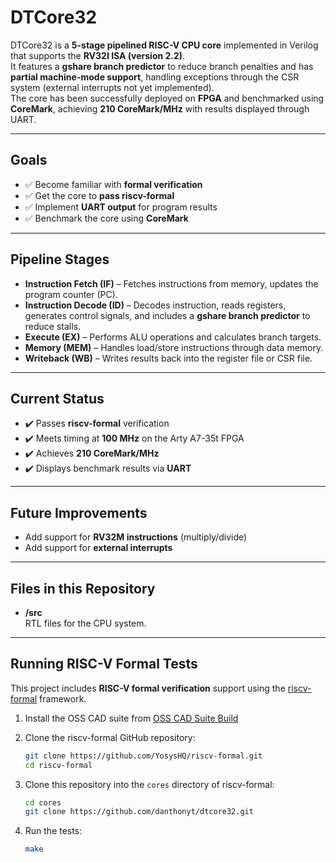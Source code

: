 # DTCore32

DTCore32 is a **5-stage pipelined RISC-V CPU core** implemented in Verilog that supports the **RV32I ISA (version 2.2)**.  
It features a **gshare branch predictor** to reduce branch penalties and has **partial machine-mode support**, handling exceptions through the CSR system (external interrupts not yet implemented).  
The core has been successfully deployed on **FPGA** and benchmarked using **CoreMark**, achieving **210 CoreMark/MHz** with results displayed through UART.

---

## Goals

- ✅ Become familiar with **formal verification**  
- ✅ Get the core to **pass riscv-formal**  
- ✅ Implement **UART output** for program results  
- ✅ Benchmark the core using **CoreMark**  

---

## Pipeline Stages

- **Instruction Fetch (IF)** – Fetches instructions from memory, updates the program counter (PC).  
- **Instruction Decode (ID)** – Decodes instruction, reads registers, generates control signals, and includes a **gshare branch predictor** to reduce stalls.  
- **Execute (EX)** – Performs ALU operations and calculates branch targets.  
- **Memory (MEM)** – Handles load/store instructions through data memory.  
- **Writeback (WB)** – Writes results back into the register file or CSR file.  

---

## Current Status

- ✔️ Passes **riscv-formal** verification  
- ✔️ Meets timing at **100 MHz** on the Arty A7-35t FPGA 
- ✔️ Achieves **210 CoreMark/MHz**  
- ✔️ Displays benchmark results via **UART**  

---

## Future Improvements

- Add support for **RV32M instructions** (multiply/divide)  
- Add support for **external interrupts**  

---


## Files in this Repository

- **/src**  
    RTL files for the CPU system.  

---
## Running RISC-V Formal Tests

This project includes **RISC-V formal verification** support using the [riscv-formal](https://github.com/YosysHQ/riscv-formal.git) framework.  

1. Install the OSS CAD suite from [OSS CAD Suite Build](https://github.com/YosysHQ/oss-cad-suite-build)

2. Clone the riscv-formal GitHub repository:

    ```bash
    git clone https://github.com/YosysHQ/riscv-formal.git
    cd riscv-formal
    ```

3. Clone this repository into the `cores` directory of riscv-formal:

    ```bash
    cd cores
    git clone https://github.com/danthonyt/dtcore32.git
    ```

4. Run the tests:

    ```bash
    make
    ```






